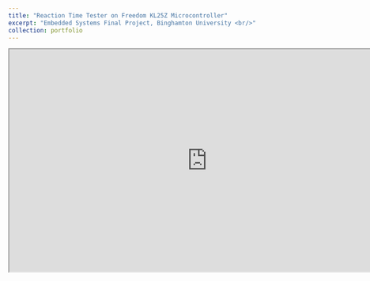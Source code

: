 ```yaml
---
title: "Reaction Time Tester on Freedom KL25Z Microcontroller"
excerpt: "Embedded Systems Final Project, Binghamton University <br/>"
collection: portfolio
---
```


<html>
<body>

<iframe allowfullscreen="allowfullscreen" src="https://drive.google.com/file/d/1DCtTvDm0yBqB86NzjvVmJpOrbF0wReek/preview" width="800" height="450"></iframe>

</body>
</html> 
